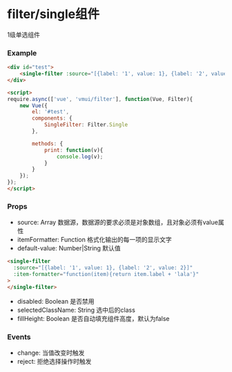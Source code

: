 filter/single组件
======================
1级单选组件

### Example

```html
<div id="test">
    <single-filter :source="[{label: '1', value: 1}, {label: '2', value: 2}]" @change="print"></single-filter>
</div>

<script>
require.async(['vue', 'vmui/filter'], function(Vue, Filter){
    new Vue({
        el: '#test',
        components: {
            SingleFilter: Filter.Single
        },

        methods: {
            print: function(v){
                console.log(v);
            }
        }
    });
});
</script>
```

### Props

* source: Array 数据源，数据源的要求必须是对象数组，且对象必须有value属性
* itemFormatter: Function 格式化输出的每一项的显示文字
* default-value: Number|String 默认值

```html
<single-filter 
  :source="[{label: '1', value: 1}, {label: '2', value: 2}]" 
  :item-formatter="function(item){return item.label + 'lala'}"
>
</single-filter>
```

* disabled: Boolean 是否禁用
* selectedClassName: String 选中后的class
* fillHeight: Boolean 是否自动填充组件高度，默认为false


### Events

* change: 当值改变时触发
* reject: 拒绝选择操作时触发

